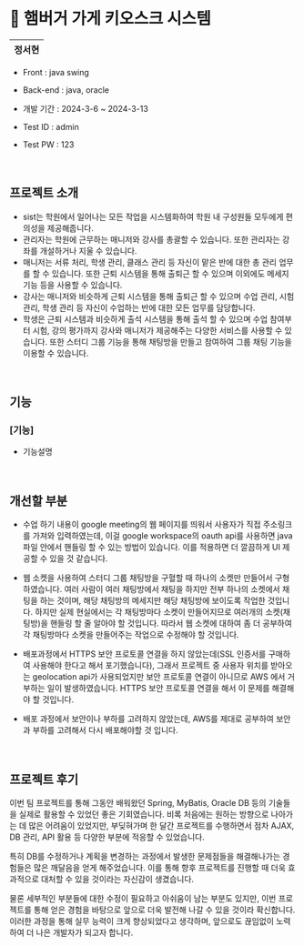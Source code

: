 # 🍔 햄버거 가게 키오스크 시스템

| **정서현**|
| :------: |
- Front : java swing
- Back-end : java, oracle
- 개발 기간 : 2024-3-6 ~ 2024-3-13

- Test ID : admin
- Test PW : 123

<br>

## 프로젝트 소개

- sist는 학원에서 일어나는 모든 작업을 시스템화하여 학원 내 구성원들 모두에게 편의성을 제공해줍니다.
- 관리자는 학원에 근무하는 매니저와 강사를 총괄할 수 있습니다. 또한 관리자는 강좌를 개설하거나 지울 수 있습니다.
- 매니저는 서류 처리, 학생 관리, 클래스 관리 등 자신이 맡은 반에 대한 총 관리 업무를 할 수 있습니다. 또한 근퇴 시스템을 통해 출퇴근 할 수 있으며 이외에도 메세지 기능 등을 사용할 수 있습니다.
- 강사는 매니저와 비슷하게 근퇴 시스템을 통해 출퇴근 할 수 있으며 수업 관리, 시험 관리, 학생 관리 등 자신이 수업하는 반에 대한 모든 업무를 담당합니다.
- 학생은 근퇴 시스템과 비슷하게 출석 시스템을 통해 출석 할 수 있으며 수업 참여부터 시험, 강의 평가까지 강사와 매니저가 제공해주는 다양한 서비스를 사용할 수 있습니다. 또한 스터디 그룹 기능을 통해 채팅방을 만들고 참여하여 그룹 채팅 기능을 이용할 수 있습니다.

<br>

## 기능

### [기능]
- 기능설명

<br>

## 개선할 부분

- 수업 하기 내용이 google meeting의 웹 페이지를 띄워서 사용자가 직접 주소링크를 가져와 입력하였는데, 이걸 google workspace의 oauth api를 사용하면 java 파일 안에서 핸들링 할 수 있는 방법이 있습니다. 이를 적용하면 더 깔끔하게 UI 제공할 수 있을 것 같습니다.
  
- 웹 소켓을 사용하여 스터디 그룹 채팅방을 구혈할 때 하나의 소켓만 만들어서 구형하였습니다. 여러 사람이 여러 채팅방에서 채팅을 하지만 전부 하나의 소켓에서 채팅을 하는 것이며, 해당 채팅방의 메세지만 해당 채팅방에 보이도록 작업한 것입니다. 하지만 실제 현실에서는 각 채팅방마다 소켓이 만들어지므로 여러개의 소켓(채팅방)을 핸들링 할 줄 알아야 할 것입니다. 따라서 웹 소켓에 대하여 좀 더 공부하여 각 채팅방마다 소켓을 만들어주는 작업으로 수정해야 할 것입니다.

- 배포과정에서 HTTPS 보안 프로토콜 연결을 하지 않았는데(SSL 인증서를 구매하여 사용해야 한다고 해서 포기했습니다), 그래서 프로젝트 중 사용자 위치를 받아오는 geolocation api가 사용되었지만 보안 프로토콜 연결이 아니므로 AWS 에서 거부하는 일이 발생하였습니다. HTTPS 보안 프로토콜 연결을 해서 이 문제를 해결해야 할 것입니다.

- 배포 과정에서 보안이나 부하를 고려하지 않았는데, AWS를 제대로 공부하여 보안과 부하를 고려해서 다시 배포해야할 것 입니다.

<br>

## 프로젝트 후기

이번 팀 프로젝트를 통해 그동안 배워왔던 Spring, MyBatis, Oracle DB 등의 기술들을 실제로 활용할 수 있었던 좋은 기회였습니다. 비록 처음에는 원하는 방향으로 나아가는 데 많은 어려움이 있었지만, 부딪혀가며 한 달간 프로젝트를 수행하면서 점차 AJAX, DB 관리, API 활용 등 다양한 부분에 적응할 수 있었습니다.

특히 DB를 수정하거나 계획을 변경하는 과정에서 발생한 문제점들을 해결해나가는 경험들은 많은 깨달음을 얻게 해주었습니다. 이를 통해 향후 프로젝트를 진행할 때 더욱 효과적으로 대처할 수 있을 것이라는 자신감이 생겼습니다.

물론 세부적인 부분들에 대한 수정이 필요하고 아쉬움이 남는 부분도 있지만, 이번 프로젝트를 통해 얻은 경험을 바탕으로 앞으로 더욱 발전해 나갈 수 있을 것이라 확신합니다. 이러한 과정을 통해 실무 능력이 크게 향상되었다고 생각하며, 앞으로도 끊임없이 노력하여 더 나은 개발자가 되고자 합니다.
